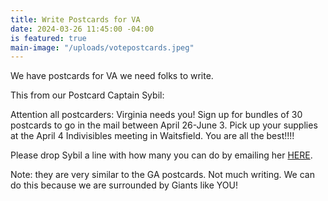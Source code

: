 ```yaml
---
title: Write Postcards for VA
date: 2024-03-26 11:45:00 -04:00
is featured: true
main-image: "/uploads/votepostcards.jpeg"
---
```


We have postcards for VA we need folks to write. 

This from our Postcard Captain Sybil: 

Attention all postcarders: Virginia needs you!
Sign up for bundles of 30 postcards to go in the mail between April 26-June 3.  Pick up your supplies at the April 4 Indivisibles meeting in Waitsfield.  You are all the best!!!!

Please drop Sybil a line with how many you can do by emailing her <a class="nav-link" href="mailto:sybil.sch@gmail.com">HERE</a>.

Note: they are very similar to the GA postcards. Not much writing. We can do this because we are surrounded by Giants like YOU!